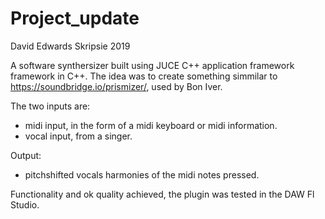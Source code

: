 # Project_update
David Edwards Skripsie 2019

A software synthersizer built using JUCE C++ application framework framework in C++.
The idea was to create something simmilar to https://soundbridge.io/prismizer/, used by Bon Iver.

The two inputs are:
- midi input, in the form of a midi keyboard or midi information.
- vocal input, from a singer.

Output:
- pitchshifted vocals harmonies of the midi notes pressed.

Functionality and ok quality achieved, the plugin was tested in the DAW Fl Studio. 



